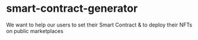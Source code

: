 # smart-contract-generator
We want to help our users to set their Smart Contract &amp; to deploy their NFTs on public marketplaces
